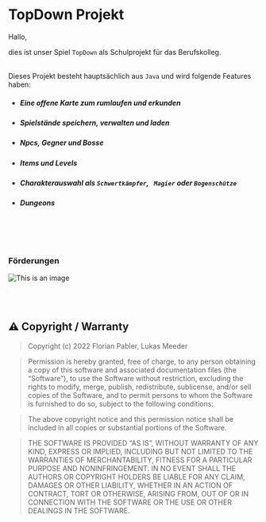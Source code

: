 # TopDown Projekt

Hallo, 

dies ist unser Spiel `TopDown` als Schulprojekt für das Berufskolleg.<br /><br />

Dieses Projekt besteht hauptsächlich aus `Java` und wird folgende Features haben:

- ##### Eine offene Karte zum rumlaufen und erkunden
- ##### Spielstände speichern, verwalten und laden
- ##### Npcs, Gegner und Bosse
- ##### Items und Levels
- ##### Charakterauswahl als `Schwertkämpfer`, ` Magier` oder `Bogenschütze`
- ##### Dungeons

<br /><br /><br />
### Förderungen
![This is an image](https://www.gws-loerrach.de/templates/webezeheh/logo.png)

<br /><br />
## ⚠️ Copyright / Warranty

> Copyright (c) 2022 Florian Pabler, Lukas Meeder

> Permission is hereby granted, free of charge, to any person obtaining a copy of this software and associated documentation files (the “Software”), to use the Software without restriction, excluding the rights to modify, merge, publish, redistribute, sublicense, and/or sell copies of the Software, and to permit     persons  to whom the Software is furnished to do so, subject to the following conditions:

> The above copyright notice and this permission notice shall be included in all copies or substantial portions of the Software.

> THE SOFTWARE IS PROVIDED “AS IS”, WITHOUT WARRANTY OF ANY KIND, EXPRESS OR IMPLIED, INCLUDING BUT NOT LIMITED TO THE WARRANTIES OF MERCHANTABILITY, FITNESS  FOR A PARTICULAR PURPOSE AND NONINFRINGEMENT. IN NO EVENT SHALL THE AUTHORS OR COPYRIGHT HOLDERS BE LIABLE FOR ANY CLAIM, DAMAGES OR OTHER LIABILITY, WHETHER IN AN ACTION OF CONTRACT, TORT OR OTHERWISE, ARISING FROM, OUT OF OR IN CONNECTION WITH THE SOFTWARE OR THE USE OR OTHER DEALINGS IN THE SOFTWARE. 
